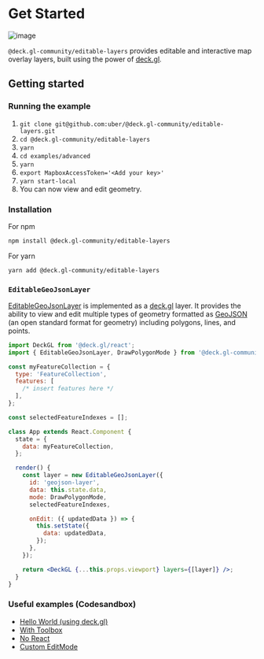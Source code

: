 # Get Started

![image](https://i.imgur.com/bRDL1oh.gif)

`@deck.gl-community/editable-layers` provides editable and interactive map overlay layers, built using the power of [deck.gl](https://deck.gl/).

## Getting started

### Running the example

1. `git clone git@github.com:uber/@deck.gl-community/editable-layers.git`
2. `cd @deck.gl-community/editable-layers`
3. `yarn`
4. `cd examples/advanced`
5. `yarn`
6. `export MapboxAccessToken='<Add your key>'`
7. `yarn start-local`
8. You can now view and edit geometry.

### Installation

For npm

```bash
npm install @deck.gl-community/editable-layers
```

For yarn

```bash
yarn add @deck.gl-community/editable-layers
```

### `EditableGeoJsonLayer`

[EditableGeoJsonLayer](/docs/modules/editable-layers/api-reference/layers/editable-geojson-layer) is implemented as a [deck.gl](https://deck.gl) layer. It provides the ability to view and edit multiple types of geometry formatted as [GeoJSON](https://tools.ietf.org/html/rfc7946) (an open standard format for geometry) including polygons, lines, and points.

```jsx
import DeckGL from '@deck.gl/react';
import { EditableGeoJsonLayer, DrawPolygonMode } from '@deck.gl-community/editable-layers';

const myFeatureCollection = {
  type: 'FeatureCollection',
  features: [
    /* insert features here */
  ],
};

const selectedFeatureIndexes = [];

class App extends React.Component {
  state = {
    data: myFeatureCollection,
  };

  render() {
    const layer = new EditableGeoJsonLayer({
      id: 'geojson-layer',
      data: this.state.data,
      mode: DrawPolygonMode,
      selectedFeatureIndexes,

      onEdit: ({ updatedData }) => {
        this.setState({
          data: updatedData,
        });
      },
    });

    return <DeckGL {...this.props.viewport} layers={[layer]} />;
  }
}
```

### Useful examples (Codesandbox)

- [Hello World (using deck.gl)](https://codesandbox.io/s/hello-world-nebulagl-csvsm)
- [With Toolbox](https://codesandbox.io/s/hello-nebulagl-with-toolbox-oelkr)
- [No React](https://codesandbox.io/s/deckgl-and-nebulagl-editablegeojsonlayer-no-react-p9yrs)
- [Custom EditMode](https://codesandbox.io/s/connect-the-dots-mode-yow65)
